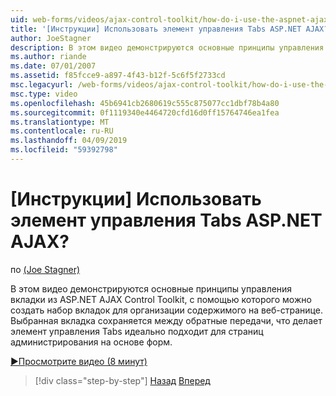 ```yaml
---
uid: web-forms/videos/ajax-control-toolkit/how-do-i-use-the-aspnet-ajax-tabs-control
title: '[Инструкции] Использовать элемент управления Tabs ASP.NET AJAX? | Документы Майкрософт'
author: JoeStagner
description: В этом видео демонстрируются основные принципы управления вкладки из ASP.NET AJAX Control Toolkit, с помощью которого можно создать набор вкладок для организации содержимого на...
ms.author: riande
ms.date: 07/01/2007
ms.assetid: f85fcce9-a897-4f43-b12f-5c6f5f2733cd
msc.legacyurl: /web-forms/videos/ajax-control-toolkit/how-do-i-use-the-aspnet-ajax-tabs-control
msc.type: video
ms.openlocfilehash: 45b6941cb2680619c555c875077cc1dbf78b4a80
ms.sourcegitcommit: 0f1119340e4464720cfd16d0ff15764746ea1fea
ms.translationtype: MT
ms.contentlocale: ru-RU
ms.lasthandoff: 04/09/2019
ms.locfileid: "59392798"
---
```

# <a name="how-do-i-use-the-aspnet-ajax-tabs-control"></a>[Инструкции] Использовать элемент управления Tabs ASP.NET AJAX?

по [(Joe Stagner)](https://github.com/JoeStagner)

В этом видео демонстрируются основные принципы управления вкладки из ASP.NET AJAX Control Toolkit, с помощью которого можно создать набор вкладок для организации содержимого на веб-странице. Выбранная вкладка сохраняется между обратные передачи, что делает элемент управления Tabs идеально подходит для страниц администрирования на основе форм.

[&#9654;Просмотрите видео (8 минут)](https://channel9.msdn.com/Blogs/ASP-NET-Site-Videos/how-do-i-use-the-aspnet-ajax-tabs-control)

> [!div class="step-by-step"]
> [Назад](how-do-i-use-the-aspnet-ajax-resizablecontrol-extender.md)
> [Вперед](how-do-i-use-the-aspnet-ajax-slideshow-extender.md)
